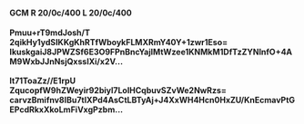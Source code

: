 #### GCM R 20/0c/400 L 20/0c/400
**Pmuu+rT9mdJosh/T**<br/>**2qikHy1ydSIKKgKhRTfWboykFLMXRmY40Y+1zwr1Eso=**<br/>**IkuskgaiJ8JPWZSf6E3O9FPnBncYajlMtWzee1KNMkM1DfTzZYNInfO+4AM9WxbJJnNsjQxsslXi/x2V...**<br/><br/>
**lt71ToaZz//E1rpU**<br/>**ZqucopfW9hZWeyir92biyl7LolHCqbuvSZvWe2NwRzs=**<br/>**carvzBmifnv8IBu7tIXPd4AsCtLBTyAj+J4XxWH4Hcn0HxZU/KnEcmavPtGEPcdRkxXkoLmFiVxgPzbm...**